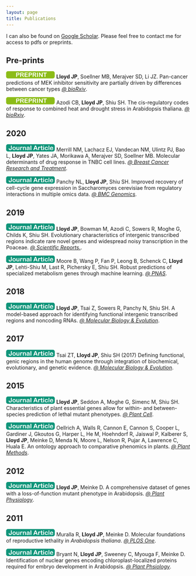 ```yaml
---
layout: page
title: Publications
---
```


I can also be found on [Google Scholar](https://scholar.google.com/citations?user=ErT47b4AAAAJ&hl=en). Please feel free to contact me for access to pdfs or preprints. 

## Pre-prints

<img src="/assets/img/preprint.png" height="20px"> **Lloyd JP**, Soellner MB, Merajver SD, Li JZ. Pan-cancer predictions of MEK inhibitor sensitivity are partially driven by differences between cancer types [*@ bioRxiv*](https://www.biorxiv.org/content/10.1101/800193v3).

<img src="/assets/img/preprint.png" height="20px"> Azodi CB, **Lloyd JP**, Shiu SH. The cis-regulatory codes of response to combined heat and drought stress in Arabidopsis thaliana. [*@ bioRxiv*](https://www.biorxiv.org/content/10.1101/2020.02.28.969261v1).


## 2020

<img src="/assets/img/journal-article.png" height="20px"> Merrill NM, Lachacz EJ, Vandecan NM, Ulintz PJ, Bao L, **Lloyd JP**, Yates JA, Morikawa A, Merajver SD, Soellner MB. Molecular determinants of drug response in TNBC cell lines. [*@ Breast Cancer Research and Treatment*](https://link.springer.com/article/10.1007/s10549-019-05473-9).

<img src="/assets/img/journal-article.png" height="20px"> Panchy NL, **Lloyd JP**, Shiu SH. Improved recovery of cell-cycle gene expression in Saccharomyces cerevisiae from regulatory interactions in multiple omics data. [*@ BMC Genomics*](https://bmcgenomics.biomedcentral.com/articles/10.1186/s12864-020-6554-8).


## 2019

<img src="/assets/img/journal-article.png" height="20px"> **Lloyd JP**, Bowman M, Azodi C, Sowers R, Moghe G, Childs K, Shiu SH. Evolutionary characteristics of intergenic transcribed regions indicate rare novel genes and widespread noisy transcription in the Poaceae. [*@ Scientific Reports.*](https://www.nature.com/articles/s41598-019-47797-y).

<img src="/assets/img/journal-article.png" height="20px"> Moore B, Wang P, Fan P, Leong B, Schenck C, **Lloyd JP**, Lehti-Shiu M, Last R, Pichersky E, Shiu SH. Robust predictions of specialized metabolism genes through machine learning. [*@ PNAS*](https://www.pnas.org/content/116/6/2344.short).

## 2018

<img src="/assets/img/journal-article.png" height="20px"> **Lloyd JP**, Tsai Z, Sowers R, Panchy N, Shiu SH. A model-based approach for identifying functional intergenic transcribed regions and noncoding RNAs. [*@ Molecular Biology & Evolution*](https://academic.oup.com/mbe/article/35/6/1422/4938759).

## 2017

<img src="/assets/img/journal-article.png" height="20px"> Tsai ZT, **Lloyd JP**, Shiu SH  (2017) Defining functional, genic regions in the human genome through integration of biochemical, evolutionary, and genetic evidence. [*@ Molecular Biology & Evolution*](https://academic.oup.com/mbe/article/34/7/1788/3111269).


## 2015

<img src="/assets/img/journal-article.png" height="20px"> **Lloyd JP**, Seddon A, Moghe G, Simenc M, Shiu SH. Characteristics of plant essential genes allow for within- and between-species prediction of lethal mutant phenotypes. [*@ Plant Cell*](http://www.plantcell.org/content/27/8/2133).

<img src="/assets/img/journal-article.png" height="20px"> Oellrich A, Walls R, Cannon E, Cannon S, Cooper L, Gardiner J, Gkoutos G, Harper L, He M, Hoehndorf R, Jaiswal P, Kalberer S, **Lloyd JP**, Meinke D, Menda N, Moore L, Nelson R, Pujar A, Lawrence C, Huala E. An ontology approach to comparative phenomics in plants. [*@ Plant Methods*](https://plantmethods.biomedcentral.com/articles/10.1186/s13007-015-0053-y).

## 2012

<img src="/assets/img/journal-article.png" height="20px"> **Lloyd JP**, Meinke D. A comprehensive dataset of genes with a loss-of-function mutant phenotype in Arabidopsis. [*@ Plant Physiology*](http://www.plantphysiol.org/content/158/3/1115.full).

## 2011

<img src="/assets/img/journal-article.png" height="20px"> Muralla R, **Lloyd JP**, Meinke D. Molecular foundations of reproductive lethality in *Arabidopsis thaliana*. [*@ PLOS One*](https://journals.plos.org/plosone/article?id=10.1371/journal.pone.0028398).

<img src="/assets/img/journal-article.png" height="20px"> Bryant N, **Lloyd JP**, Sweeney C, Myouga F, Meinke D. Identification of nuclear genes encoding chloroplast-localized proteins required for embryo development in Arabidopsis. [*@ Plant Phsiology*](http://www.plantphysiol.org/content/155/4/1678.full).
